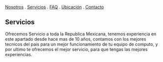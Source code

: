[Nosotros](./nosotros.md) . [Servicios](./servicios.md) . [FAQ](FAQ.md) . [Ubicación](ubicacion.md) . [Contacto](./contacto.md)



## Servicios

Ofrecemos Servicio a toda la Republica Mexicana, tenemos experiencia en este apartado desde hace mas de 10 años, contamos con los mejores tecnicos del pais para un mejor funcionamiento de tu equipo de computo, y por ultimo te ofrecemos el mejor servicio, para que tengas las mejores experiencias.

